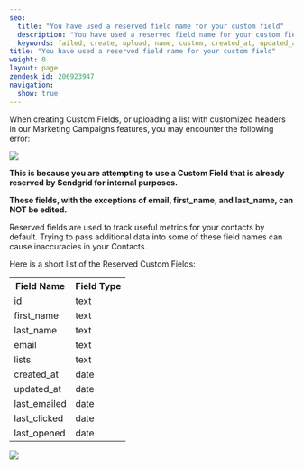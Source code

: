 ```yaml
---
seo:
  title: "You have used a reserved field name for your custom field"
  description: "You have used a reserved field name for your custom field"
  keywords: failed, create, upload, name, custom, created_at, updated_at, last_emailed, last_clicked, last_opened, field, reserved, unique, first_name, last_name
title: "You have used a reserved field name for your custom field"
weight: 0
layout: page
zendesk_id: 206923947
navigation:
  show: true
---
```


When creating Custom Fields, or uploading a list with customized headers in our Marketing Campaigns features, you may encounter the following error:

![]({{root_url}}/images/Cursor_and_customfeilduniqueerror_png.png)

**This is because you are attempting to use a Custom Field that is already reserved by Sendgrid for internal purposes.**

**These fields, with the exceptions of email, first\_name, and last\_name, can NOT be edited.**

Reserved fields are used to track useful metrics for your contacts by default. Trying to pass additional data into some of these field names can cause inaccuracies in your Contacts.



Here is a short list of the Reserved Custom Fields:

<table class="table">
  <tr><th>Field Name</th><th>Field Type</th></tr>
  <tr><td>id</td><td>text</td></tr>
  <tr><td>first_name</td><td>text</td></tr>
  <tr><td>last_name</td><td>text</td></tr>
  <tr><td>email</td><td>text</td></tr>
  <tr><td>lists</td><td>text</td></tr>
  <tr><td>created_at</td><td>date</td></tr>
  <tr><td>updated_at</td><td>date</td></tr>
  <tr><td>last_emailed</td><td>date</td></tr>
  <tr><td>last_clicked</td><td>date</td></tr>
  <tr><td>last_opened</td><td>date</td></tr>
</table>

![]({{root_url}}/images/SendGrid_Marketing_Campaigns.png)
